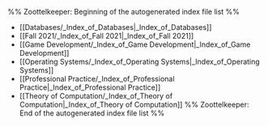 %% Zoottelkeeper: Beginning of the autogenerated index file list  %%
- [[Databases/_Index_of_Databases|_Index_of_Databases]]
- [[Fall 2021/_Index_of_Fall 2021|_Index_of_Fall 2021]]
- [[Game Development/_Index_of_Game Development|_Index_of_Game Development]]
- [[Operating Systems/_Index_of_Operating Systems|_Index_of_Operating Systems]]
- [[Professional Practice/_Index_of_Professional Practice|_Index_of_Professional Practice]]
- [[Theory of Computation/_Index_of_Theory of Computation|_Index_of_Theory of Computation]]
%% Zoottelkeeper: End of the autogenerated index file list  %%

